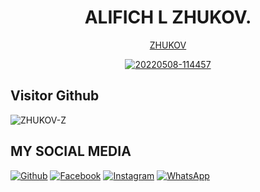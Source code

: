 <h1 align="center">
  ALIFICH L ZHUKOV.
</h1>
</div>
<p align="center">
  <a href="https://github.com/zhukov-z">ZHUKOV</a>
</p>
<p align="center">
 <a href="https://ibb.co/vxRP1qS"><img src="https://i.ibb.co/fYLpMFs/20220508-114457.jpg" alt="20220508-114457" border="0"></a>
</p>

## Visitor Github 
![ZHUKOV-Z](https://komarev.com/ghpvc/?username=zhukov-z&color=blue)

## MY SOCIAL MEDIA
[![Github](https://img.shields.io/badge/Github-Ikuti-green?style=for-the-badge&logo=github)](https://github.com/zhukov-z)
[![Facebook](https://img.shields.io/badge/Facebook-Ikuti-green?style=for-the-badge&logo=facebook)](https://m.facebook.com/galzxd)
[![Instagram](https://img.shields.io/badge/Instagram-Ikuti-green?style=for-the-badge&logo=instagram)](https://Instagram.com/zhukovxynn)
[![WhatsApp](https://img.shields.io/badge/whatsapp-Hubungi-brightgreen?style=for-the-badge&logo=whatsapp)](https://api.whatsapp.com/send/?phone=%2B6289691998257&text&app_absent=0)

